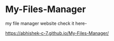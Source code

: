 # My-Files-Manager
my file manager website
check it here-

https://abhishek-c-7.github.io/My-Files-Manager/
